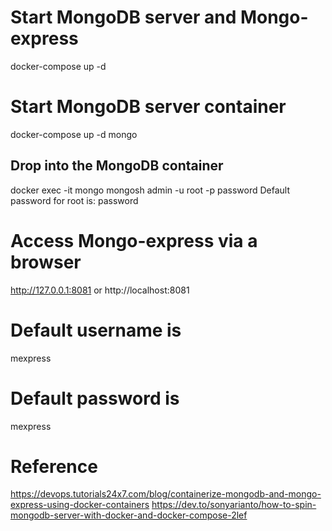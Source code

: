 # Start MongoDB server and Mongo-express
docker-compose up -d

# Start MongoDB server container
docker-compose up -d mongo

## Drop into the  MongoDB container
docker exec -it mongo mongosh admin -u root -p password
Default password for root is: password
<!-- mongo admin -u root -p rootpassword -->


# Access Mongo-express via a browser
http://127.0.0.1:8081
or
http://localhost:8081

# Default username is
mexpress	
# Default password is 
mexpress



# Reference
https://devops.tutorials24x7.com/blog/containerize-mongodb-and-mongo-express-using-docker-containers
https://dev.to/sonyarianto/how-to-spin-mongodb-server-with-docker-and-docker-compose-2lef
